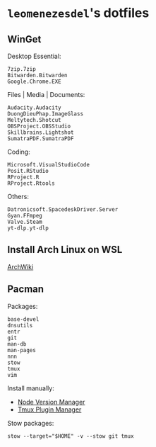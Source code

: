 # `leomenezesdel`'s dotfiles

## WinGet

Desktop Essential:

```
7zip.7zip
Bitwarden.Bitwarden
Google.Chrome.EXE
```

Files | Media | Documents:

```
Audacity.Audacity
DuongDieuPhap.ImageGlass
Meltytech.Shotcut
OBSProject.OBSStudio
Skillbrains.Lightshot
SumatraPDF.SumatraPDF
```

Coding:

```
Microsoft.VisualStudioCode
Posit.RStudio
RProject.R
RProject.Rtools
```

Others:

```
Datronicsoft.SpacedeskDriver.Server
Gyan.FFmpeg
Valve.Steam
yt-dlp.yt-dlp
```

## Install Arch Linux on WSL

[ArchWiki](https://wiki.archlinux.org/title/Install_Arch_Linux_on_WSL)

## Pacman

Packages:

```
base-devel
dnsutils
entr
git
man-db
man-pages
nnn
stow
tmux
vim
```

Install manually:

- [Node Version Manager](https://github.com/nvm-sh/nvm)
- [Tmux Plugin Manager](https://github.com/tmux-plugins/tpm)

Stow packages:

```
stow --target="$HOME" -v --stow git tmux
```

